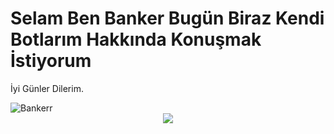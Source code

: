 # Selam Ben Banker Bugün Biraz Kendi Botlarım Hakkında Konuşmak İstiyorum
İyi Günler Dilerim.


<img src="https://komarev.com/ghpvc/?username=Bankerr&label=Ziyaretçi%20Sayısı&color=552b75" alt="Bankerr" />
<div align="center">
    <a href="https://discord.com/users/827285031323697168" title="Discord Profile"><img src="https://lanyard-profile-readme.vercel.app/api/827285031323697168"></a>
</div>
